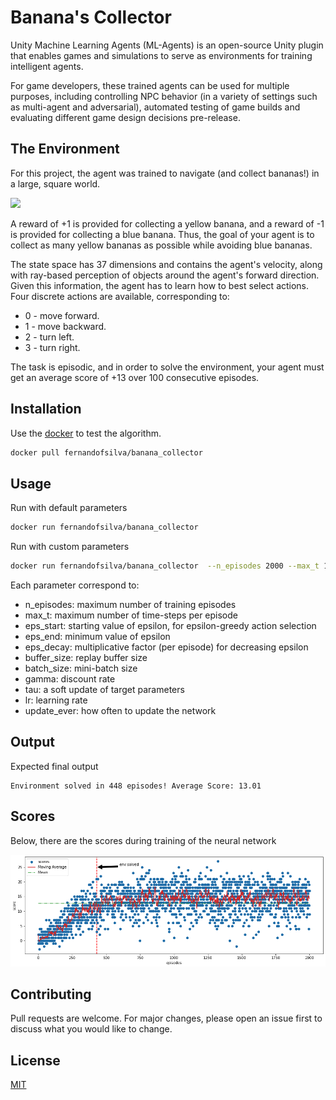 # Banana's Collector

Unity Machine Learning Agents (ML-Agents) is an open-source Unity plugin that enables games and simulations to serve as environments for training intelligent agents.

For game developers, these trained agents can be used for multiple purposes, including controlling NPC behavior (in a variety of settings such as multi-agent and adversarial), automated testing of game builds and evaluating different game design decisions pre-release.

## The Environment

For this project, the agent was trained to navigate (and collect bananas!) in a large, square world.

![](images/banana.gif)

A reward of +1 is provided for collecting a yellow banana, and a reward of -1 is provided for collecting a blue banana. Thus, the goal of your agent is to collect as many yellow bananas as possible while avoiding blue bananas.

The state space has 37 dimensions and contains the agent's velocity, along with ray-based perception of objects around the agent's forward direction. Given this information, the agent has to learn how to best select actions. Four discrete actions are available, corresponding to:

- 0 - move forward.
- 1 - move backward.
- 2 - turn left.
- 3 - turn right.

The task is episodic, and in order to solve the environment, your agent must get an average score of +13 over 100 consecutive episodes.

## Installation

Use the [docker](https://www.docker.com) to test the algorithm.

```bash
docker pull fernandofsilva/banana_collector 
```


## Usage

Run with default parameters

```bash
docker run fernandofsilva/banana_collector 
```

Run with custom parameters

```bash
docker run fernandofsilva/banana_collector  --n_episodes 2000 --max_t 1000 --eps_start 1.0 --eps_end 0.01 --eps_decay 0.995 --buffer_size 100000 --batch_size 64 --gamma 0.99 --tau 0.001 --lr 0.0005 --update_every 4 
```

Each parameter correspond to:

- n_episodes: maximum number of training episodes
- max_t: maximum number of time-steps per episode
- eps_start: starting value of epsilon, for epsilon-greedy action selection
- eps_end: minimum value of epsilon
- eps_decay: multiplicative factor (per episode) for decreasing epsilon
- buffer_size: replay buffer size
- batch_size: mini-batch size
- gamma: discount rate
- tau: a soft update of target parameters
- lr: learning rate
- update_ever: how often to update the network


## Output

Expected final output

```
Environment solved in 448 episodes!	Average Score: 13.01
```


## Scores

Below, there are the scores during training of the neural network

![](images/scores.png)


## Contributing
Pull requests are welcome. For major changes, please open an issue first to discuss what you would like to change.


## License
[MIT](https://choosealicense.com/licenses/mit/)